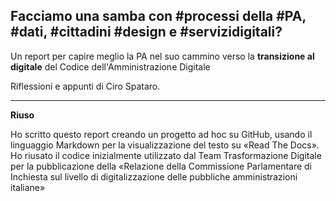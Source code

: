 ## Facciamo una samba con #processi della #PA, #dati, #cittadini #design e #servizidigitali?
Un report per capire meglio la PA nel suo cammino verso la **transizione al digitale** del Codice dell'Amministrazione Digitale

Riflessioni e appunti di Ciro Spataro.

------


**Riuso**

Ho scritto questo report creando un progetto ad hoc su GitHub, usando il linguaggio Markdown per la visualizzazione del testo su «Read The Docs». Ho riusato il codice inizialmente utilizzato dal Team Trasformazione Digitale per la pubblicazione della «Relazione della Commissione Parlamentare di Inchiesta sul livello di digitalizzazione delle pubbliche amministrazioni italiane»
